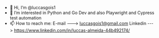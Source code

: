 - 👋 Hi, I’m @luccasgois1
- 👀 I’m interested in Python and Go Dev and also Playwright and Cypress test automation
- 📫 How to reach me: 
  E-mail ---> luccasgois1@gmail.com
  Linkedin ---> https://www.linkedin.com/in/luccas-almeida-44b492174/

<!---
luccasgois1/luccasgois1 is a ✨ special ✨ repository because its `README.md` (this file) appears on your GitHub profile.
You can click the Preview link to take a look at your changes.
--->
